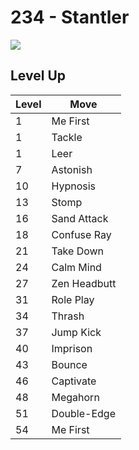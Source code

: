 # 234 - Stantler
![][234]

## Level Up

Level | Move
---   | ---
  1   | Me First
  1   | Tackle
  1   | Leer
  7   | Astonish
 10   | Hypnosis
 13   | Stomp
 16   | Sand Attack
 18   | Confuse Ray
 21   | Take Down
 24   | Calm Mind
 27   | Zen Headbutt
 31   | Role Play
 34   | Thrash
 37   | Jump Kick
 40   | Imprison
 43   | Bounce
 46   | Captivate
 48   | Megahorn
 51   | Double-Edge
 54   | Me First



[234]: ../img/pokemon/234.png

